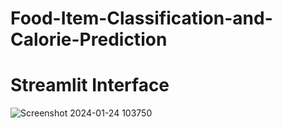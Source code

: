 # Food-Item-Classification-and-Calorie-Prediction

# Streamlit Interface

![Screenshot 2024-01-24 103750](https://github.com/KAVINT21/Food-Item-Classification-and-Calorie-Prediction/assets/95117554/703c078a-2cb8-43d1-8bb0-fafd68c5ced4)

